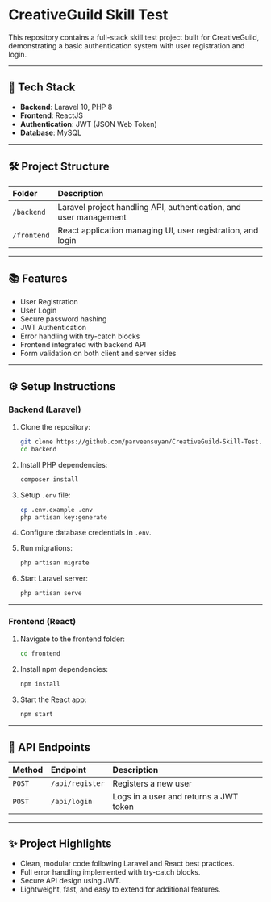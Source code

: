 # CreativeGuild Skill Test

This repository contains a full-stack skill test project built for CreativeGuild, demonstrating a basic authentication system with user registration and login.

---

## 🚀 Tech Stack

- **Backend**: Laravel 10, PHP 8
- **Frontend**: ReactJS
- **Authentication**: JWT (JSON Web Token)
- **Database**: MySQL

---

## 🛠 Project Structure

| Folder | Description |
|:------|:------------|
| `/backend` | Laravel project handling API, authentication, and user management |
| `/frontend` | React application managing UI, user registration, and login |

---

## 📚 Features

- User Registration
- User Login
- Secure password hashing
- JWT Authentication
- Error handling with try-catch blocks
- Frontend integrated with backend API
- Form validation on both client and server sides

---

## ⚙️ Setup Instructions

### Backend (Laravel)

1. Clone the repository:
    ```bash
    git clone https://github.com/parveensuyan/CreativeGuild-Skill-Test.git
    cd backend
    ```

2. Install PHP dependencies:
    ```bash
    composer install
    ```

3. Setup `.env` file:
    ```bash
    cp .env.example .env
    php artisan key:generate
    ```

4. Configure database credentials in `.env`.

5. Run migrations:
    ```bash
    php artisan migrate
    ```

6. Start Laravel server:
    ```bash
    php artisan serve
    ```

---

### Frontend (React)

1. Navigate to the frontend folder:
    ```bash
    cd frontend
    ```

2. Install npm dependencies:
    ```bash
    npm install
    ```

3. Start the React app:
    ```bash
    npm start
    ```

---

## 🎯 API Endpoints

| Method | Endpoint | Description |
|:-------|:---------|:------------|
| `POST` | `/api/register` | Registers a new user |
| `POST` | `/api/login` | Logs in a user and returns a JWT token |

---

## ✨ Project Highlights

- Clean, modular code following Laravel and React best practices.
- Full error handling implemented with try-catch blocks.
- Secure API design using JWT.
- Lightweight, fast, and easy to extend for additional features.




